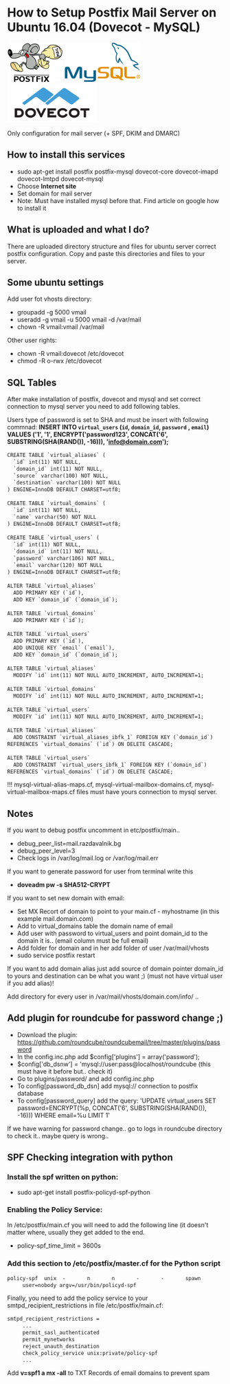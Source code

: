 # How to Setup Postfix Mail Server on Ubuntu 16.04 (Dovecot - MySQL)
![alt text](https://raw.githubusercontent.com/kirilkirkov/postfix-dovecot-mysql/master/postfix-logo.gif "Postfix Logo")
![alt text](https://raw.githubusercontent.com/kirilkirkov/postfix-dovecot-mysql/master/MySQL.svg.png "Postfix Logo")
![alt text](https://raw.githubusercontent.com/kirilkirkov/postfix-dovecot-mysql/master/dovecot_logo.png "Postfix Logo")

Only configuration for mail server (+ SPF, DKIM and DMARC)

## How to install this services
- sudo apt-get install postfix postfix-mysql dovecot-core dovecot-imapd dovecot-lmtpd dovecot-mysql
- Choose **Internet site**
- Set domain for mail server
- Note: Must have installed mysql before that. Find article on google how to install it

## What is uploaded and what I do?
There are uploaded directory structure and files for ubuntu server correct postfix configuration. Copy and paste this directories and files to your server.

## Some ubuntu settings
Add user fot vhosts directory:
- groupadd -g 5000 vmail
- useradd -g vmail -u 5000 vmail -d /var/mail
- chown -R vmail:vmail /var/mail

Other user rights:
- chown -R vmail:dovecot /etc/dovecot
- chmod -R o-rwx /etc/dovecot

## SQL Tables
After make installation of postfix, dovecot and mysql and set correct connection to mysql server you need to add following tables.

Users type of password is set to SHA and must be insert with following commnad:
**INSERT INTO `virtual_users` (`id`, `domain_id`, `password` , `email`) VALUES ('1', '1', ENCRYPT('password123', CONCAT('$6$', SUBSTRING(SHA(RAND()), -16))), 'info@domain.com');**

```
CREATE TABLE `virtual_aliases` (
  `id` int(11) NOT NULL,
  `domain_id` int(11) NOT NULL,
  `source` varchar(100) NOT NULL,
  `destination` varchar(100) NOT NULL
) ENGINE=InnoDB DEFAULT CHARSET=utf8;

CREATE TABLE `virtual_domains` (
  `id` int(11) NOT NULL,
  `name` varchar(50) NOT NULL
) ENGINE=InnoDB DEFAULT CHARSET=utf8;

CREATE TABLE `virtual_users` (
  `id` int(11) NOT NULL,
  `domain_id` int(11) NOT NULL,
  `password` varchar(106) NOT NULL,
  `email` varchar(120) NOT NULL
) ENGINE=InnoDB DEFAULT CHARSET=utf8;

ALTER TABLE `virtual_aliases`
  ADD PRIMARY KEY (`id`),
  ADD KEY `domain_id` (`domain_id`);

ALTER TABLE `virtual_domains`
  ADD PRIMARY KEY (`id`);

ALTER TABLE `virtual_users`
  ADD PRIMARY KEY (`id`),
  ADD UNIQUE KEY `email` (`email`),
  ADD KEY `domain_id` (`domain_id`);

ALTER TABLE `virtual_aliases`
  MODIFY `id` int(11) NOT NULL AUTO_INCREMENT, AUTO_INCREMENT=1;

ALTER TABLE `virtual_domains`
  MODIFY `id` int(11) NOT NULL AUTO_INCREMENT, AUTO_INCREMENT=1;

ALTER TABLE `virtual_users`
  MODIFY `id` int(11) NOT NULL AUTO_INCREMENT, AUTO_INCREMENT=1;

ALTER TABLE `virtual_aliases`
  ADD CONSTRAINT `virtual_aliases_ibfk_1` FOREIGN KEY (`domain_id`) REFERENCES `virtual_domains` (`id`) ON DELETE CASCADE;

ALTER TABLE `virtual_users`
  ADD CONSTRAINT `virtual_users_ibfk_1` FOREIGN KEY (`domain_id`) REFERENCES `virtual_domains` (`id`) ON DELETE CASCADE;
```

!!! mysql-virtual-alias-maps.cf, mysql-virtual-mailbox-domains.cf, mysql-virtual-mailbox-maps.cf files must have yours connection to mysql server.

## Notes
If you want to debug postfix uncomment in etc/postfix/main..
- debug_peer_list=mail.razdavalnik.bg
- debug_peer_level=3
- Check logs in /var/log/mail.log or /var/log/mail.err

If you want to generate password for user from terminal write this 
- **doveadm pw -s SHA512-CRYPT**

If you want to set new domain with email:
- Set MX Recort of domain to point to your main.cf - myhostname (in this example mail.domain.com)
- Add to virtual_domains table the domain name of email
- Add user with password to virtual_users and point domain_id to the domain it is.. (email column must be full email) 
- Add folder for domain and in her add folder of user /var/mail/vhosts
- sudo service postfix restart

If you want to add domain alias just add source of domain pointer domain_id to yours and destination can be what you want ;) (must not have virtual user if you add alias)!

Add directory for every user in /var/mail/vhosts/domain.com/info/ ..


## Add plugin for roundcube for password change ;)
- Download the plugin: https://github.com/roundcube/roundcubemail/tree/master/plugins/password
- In the config.inc.php add $config['plugins'] = array('password');
- $config['db_dsnw'] = 'mysql://user:pass@localhost/roundcube (this must have it before but.. check it)
- Go to plugins/password/ and add config.inc.php
- To config[password_db_dsn] add mysql:// connection to postfix database
- To config[password_query] add the query: 'UPDATE virtual_users SET password=ENCRYPT(%p, CONCAT(\'$6$\', SUBSTRING(SHA(RAND()), -16))) WHERE email=%u LIMIT 1' 

If we have warning for password change.. go to logs in roundcube directory to check it.. maybe query is wrong..

## SPF Checking integration with python
### Install the spf written on python:
- sudo apt-get install postfix-policyd-spf-python

### Enabling the Policy Service:
In /etc/postfix/main.cf you will need to add the following line (it doesn't matter where, usually they get added to the end.

- policy-spf_time_limit = 3600s

### Add this section to /etc/postfix/master.cf for the Python script 

```
policy-spf  unix  -       n       n       -       -       spawn
     user=nobody argv=/usr/bin/policyd-spf
  ```
Finally, you need to add the policy service to your smtpd_recipient_restrictions in file /etc/postfix/main.cf: 
```
smtpd_recipient_restrictions =
     ...
     permit_sasl_authenticated
     permit_mynetworks
     reject_unauth_destination
     check_policy_service unix:private/policy-spf
     ...
```

Add **v=spf1 a mx -all** to TXT Records of email domains to prevent spam
